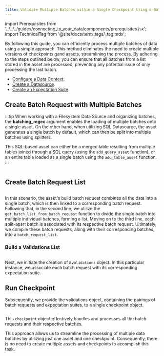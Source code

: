 ```yaml
---
title: Validate Multiple Batches within a Single Checkpoint Using a Batch Request List
---
```


import Prerequisites from '../../../guides/connecting_to_your_data/components/prerequisites.jsx';
import TechnicalTag from '@site/docs/term_tags/_tag.mdx';

By following this guide, you can efficiently process multiple batches of data using a simple approach. This method eliminates the need to create multiple versions of checkpoints gand assets, streamlining the process. By adhering to the steps outlined below, you can ensure that all batches from a list stored in the asset are processed, preventing any potential issue of only processing the last batch. 

<Prerequisites>

- [Configure a Data Context](/docs/guides/setup/configuring_data_contexts/instantiating_data_contexts/how_to_quickly_instantiate_a_data_context).
- [Create a Datasource](/docs/guides/connecting_to_your_data/connect_to_data_lp).
- [Create an Expectation Suite](docs/guides/expectations/expectations_lp). 

</Prerequisites>

## Create Batch Request with Multiple Batches

:::tip
When working with a Filesystem Data Source and organizing batches, the **batching_regex** argument enables the loading of multiple batches onto a single asset. On the other hand, when utilizing SQL Datasource, the asset generates a single batch by default, which can then be split into multiple batches using splitters.

This SQL-based asset can either be a merged table resulting from multiple tables joined through a SQL query (using the `add_query_asset` function), or an entire table loaded as a single batch using the `add_table_asset` function.
:::

```python name="tests/integration/docusaurus/validation/checkpoints/how_to_pass_an_in_memory_dataframe_to_a_checkpoint.py build_a_batch_request_with_multiple_batches"
```

## Create Batch Request List

```python name="tests/integration/docusaurus/validation/checkpoints/how_to_pass_an_in_memory_dataframe_to_a_checkpoint.py add_batch_list"
```
In this scenario, the asset's build batch request combines all the data into a single batch, which is then linked to a corresponding batch request. Following that, in the second line, we utilize the `get_batch_list_from_batch_request` function to divide the single batch into multiple individual batches, forming a list. Moving on to the third line, each split-apart batch is associated with its respective batch request. Ultimately, we compile these batch requests, along with their corresponding batches, into a `batch_request_list`.

### Build a Validations List 

```python name="tests/integration/docusaurus/validation/checkpoints/how_to_validate_multiple_batches_within_single_checkpoint.py add_validations"
```
Next, we initiate the creation of a`validations` object. In this particular instance, we associate each batch request with its corresponding expectation suite. 

## Run Checkpoint

Subsequently, we provide the validations object, containing the pairings of batch requests and expectation suites, to a single checkpoint object. 

```python name="tests/integration/docusaurus/validation/checkpoints/how_to_validate_multiple_batches_within_single_checkpoint.py add_checkpoint"
```

This `checkpoint` object effectively handles and processes all the batch requests and their respective batches.

This approach allows us to streamline the processing of multiple data batches by utilizing just one asset and one checkpoint. Consequently, there is no need to create multiple assets and checkpoints to accomplish this task.